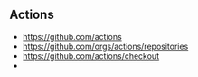 ## Actions 
- https://github.com/actions
- https://github.com/orgs/actions/repositories
- https://github.com/actions/checkout
- 
